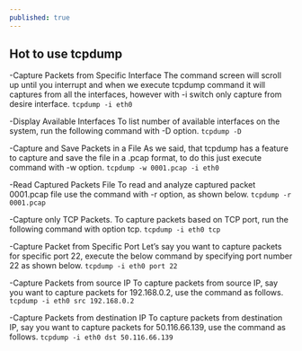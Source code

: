 ```yaml
---
published: true
---
```

## Hot to use tcpdump

-Capture Packets from Specific Interface
The command screen will scroll up until you interrupt and when we execute tcpdump command it will captures from all the interfaces, however with -i switch only capture from desire interface.
`tcpdump -i eth0`

-Display Available Interfaces
To list number of available interfaces on the system, run the following command with -D option.
`tcpdump -D`

-Capture and Save Packets in a File
As we said, that tcpdump has a feature to capture and save the file in a .pcap format, to do this just execute command with -w option.
`tcpdump -w 0001.pcap -i eth0`

-Read Captured Packets File
To read and analyze captured packet 0001.pcap file use the command with -r option, as shown below.
`tcpdump -r 0001.pcap`

-Capture only TCP Packets.
To capture packets based on TCP port, run the following command with option tcp.
`tcpdump -i eth0 tcp`

-Capture Packet from Specific Port
Let’s say you want to capture packets for specific port 22, execute the below command by specifying port number 22 as shown below.
`tcpdump -i eth0 port 22`

-Capture Packets from source IP
To capture packets from source IP, say you want to capture packets for 192.168.0.2, use the command as follows.
`tcpdump -i eth0 src 192.168.0.2`

-Capture Packets from destination IP
To capture packets from destination IP, say you want to capture packets for 50.116.66.139, use the command as follows.
`tcpdump -i eth0 dst 50.116.66.139`
